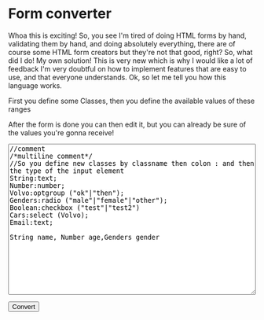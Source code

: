 <script type="text/javascript" src="formParser.js"></script>
<script type="text/javascript" src="convert.js"></script>
<style>pre {
    white-space: pre-wrap;       /* Since CSS 2.1 */
    white-space: -moz-pre-wrap;  /* Mozilla, since 1999 */
    white-space: -pre-wrap;      /* Opera 4-6 */
    white-space: -o-pre-wrap;    /* Opera 7 */
    word-wrap: break-word;       /* Internet Explorer 5.5+ */
}

#input{
width:100%;
min-height: 23em;
font-family:monospace;
}
form span {
    display: block;
}
</style>
# Form converter
Whoa this is exciting! So, you see I'm tired of doing HTML forms by hand, validating them by hand, and doing absolutely everything, there are of course some HTML form creators but they're not that good, right?
So, what did I do! My own solution! This is very new which is why I would like a lot of feedback I'm very doubtful on how to implement features that are easy to use, and that everyone understands.
Ok, so let me tell you how this language works.

First you define some Classes, then you define the available values of these ranges

After the form is done you can then edit it, but you can already be sure of the values you're gonna receive!
<textarea id="input">
//comment
/*multiline comment*/
//So you define new classes by classname then colon : and then the type of the input element
String:text;
Number:number;
Volvo:optgroup ("ok"|"then");
Genders:radio ("male"|"female"|"other");
Boolean:checkbox ("test"|"test2")
Cars:select (Volvo);
Email:text;

String name, Number age,Genders gender</textarea>
<button onclick="lol()">Convert</button>
<div id="result"></div>
<pre id="preview"></pre>
